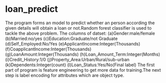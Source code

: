 # loan_predict
The program forms an model to predict whether an person according the given details will obtain a loan or not.Random forest classifier is used to tackle the above problem.
The columns of datset: (a)Gender:male/female	(b)Married:no/yes (c)Education:Graduate/not Graduate 	(d)Self_Employed:No/Yes	(e)ApplicantIncome:Integer(Thousands) 	(f)CoapplicantIncome:Integer(Thousands)	(g)LoanAmount:Integer(Thousands) 	(h)Loan_Amount_Term:Integer(Months)	 (i)Credit_History:1/0	(j)Property_Area:Urban/Rural/sub-urban 	(k)Dependents:Integer(count)  (l)Loan_Status:Yes/No(Final label)
The first part of program is feature engineering to get more data for training.The next step is label encoding for attributes which are object type.

